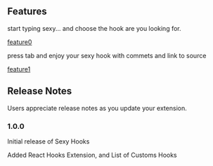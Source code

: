 ## Features

start typing sexy... and choose the hook are you looking for.

[feature0](images/suggestion.png)

press tab and enjoy your sexy hook with commets and link to source

[feature1](images/suggestion-expand.png)

## Release Notes

Users appreciate release notes as you update your extension.

### 1.0.0

Initial release of Sexy Hooks

Added React Hooks Extension, and List of Customs Hooks

